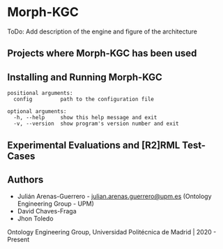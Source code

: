 # Morph-KGC

ToDo: Add description of the engine and figure of the architecture


## Projects where Morph-KGC has been used

## Installing and Running Morph-KGC
```
positional arguments:
  config         path to the configuration file

optional arguments:
  -h, --help     show this help message and exit
  -v, --version  show program's version number and exit
```

## Experimental Evaluations and [R2]RML Test-Cases


## Authors

- Julián Arenas-Guerrero - julian.arenas.guerrero@upm.es (Ontology Engineering Group - UPM)
- David Chaves-Fraga
- Jhon Toledo

Ontology Engineering Group, Universidad Politécnica de Madrid | 2020 - Present
